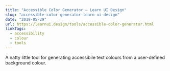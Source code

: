 ```yaml
---
title: "Accessible Color Generator – Learn UI Design"
slug: "accessible-color-generator–learn-ui-design"
date: "2019-05-29"
url: https://learnui.design/tools/accessible-color-generator.html
linkTags:
  - accessibility
  - colour
  - tools
---
```


A natty little tool for generating accessibile text colours from a user-defined background colour.
